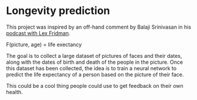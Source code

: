 # Longevity prediction
This project was inspired by an off-hand comment by Balaji Srinivasan in his
[podcast with Lex
Fridman](https://www.youtube.com/watch?v=VeH7qKZr0WI&ab_channel=LexFridman).

F(picture, age) = life exectancy

The goal is to collect a large dataset of pictures of faces and their dates, along with the
dates of birth and death of the people in the picture. Once this dataset has
been collected, the idea is to train a neural network to predict the life
expectancy of a person based on the picture of their face.

This could be a cool thing people could use to get feedback on their own
health.
